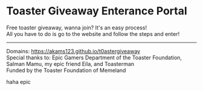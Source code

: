 # Toaster Giveaway Enterance Portal

Free toaster giveaway, wanna join?
It's an easy process!
\
All you have to do is go to the website and follow the steps and enter!

---------------------------------------------------------------------------------------
Domains: https://akams123.github.io/t0astergiveaway
\
Special thanks to: Epic Gamers Department of the Toaster Foundation, Salman Mamu, my epic friend Eila, and Toasterman
\
Funded by the Toaster Foundation of Memeland


















haha epic
